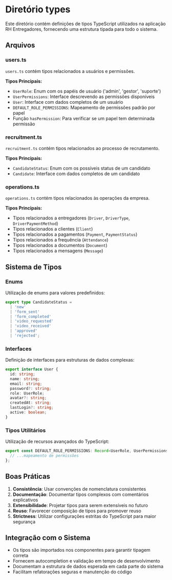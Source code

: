 
# Diretório types

Este diretório contém definições de tipos TypeScript utilizados na aplicação RH Entregadores, fornecendo uma estrutura tipada para todo o sistema.

## Arquivos

### users.ts

`users.ts` contém tipos relacionados a usuários e permissões.

**Tipos Principais:**
- `UserRole`: Enum com os papéis de usuário ('admin', 'gestor', 'suporte')
- `UserPermissions`: Interface descrevendo as permissões disponíveis
- `User`: Interface com dados completos de um usuário
- `DEFAULT_ROLE_PERMISSIONS`: Mapeamento de permissões padrão por papel
- Função `hasPermission`: Para verificar se um papel tem determinada permissão

### recruitment.ts

`recruitment.ts` contém tipos relacionados ao processo de recrutamento.

**Tipos Principais:**
- `CandidateStatus`: Enum com os possíveis status de um candidato
- `Candidate`: Interface com dados completos de um candidato

### operations.ts

`operations.ts` contém tipos relacionados às operações da empresa.

**Tipos Principais:**
- Tipos relacionados a entregadores (`Driver`, `DriverType`, `DriverPaymentMethod`)
- Tipos relacionados a clientes (`Client`)
- Tipos relacionados a pagamentos (`Payment`, `PaymentStatus`)
- Tipos relacionados a frequência (`Attendance`)
- Tipos relacionados a documentos (`Document`)
- Tipos relacionados a mensagens (`Message`)

## Sistema de Tipos

### Enums

Utilização de enums para valores predefinidos:

```typescript
export type CandidateStatus = 
  | 'new' 
  | 'form_sent' 
  | 'form_completed' 
  | 'video_requested' 
  | 'video_received'
  | 'approved'
  | 'rejected';
```

### Interfaces

Definição de interfaces para estruturas de dados complexas:

```typescript
export interface User {
  id: string;
  name: string;
  email: string;
  password?: string;
  role: UserRole;
  avatar?: string;
  createdAt: string;
  lastLogin?: string;
  active: boolean;
}
```

### Tipos Utilitários

Utilização de recursos avançados do TypeScript:

```typescript
export const DEFAULT_ROLE_PERMISSIONS: Record<UserRole, UserPermissions> = {
  // ...mapeamento de permissões
};
```

## Boas Práticas

1. **Consistência**: Usar convenções de nomenclatura consistentes
2. **Documentação**: Documentar tipos complexos com comentários explicativos
3. **Extensibilidade**: Projetar tipos para serem extensíveis no futuro
4. **Reuso**: Favorecer composição de tipos para promover reuso
5. **Strictness**: Utilizar configurações estritas do TypeScript para maior segurança

## Integração com o Sistema

- Os tipos são importados nos componentes para garantir tipagem correta
- Fornecem autocompletion e validação em tempo de desenvolvimento
- Documentam a estrutura de dados esperada em cada parte do sistema
- Facilitam refatorações seguras e manutenção do código
